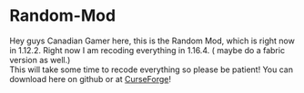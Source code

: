 # Random-Mod
Hey guys Canadian Gamer here, this is the Random Mod, which is right now in 1.12.2. Right now I am recoding everything in 1.16.4. ( maybe do a fabric version as well.)  
This will take some time to recode everything so please be patient! 
You can download here on github or at [CurseForge](https://www.curseforge.com/minecraft/mc-mods/random-mod-by-easycanadiangamer)!
